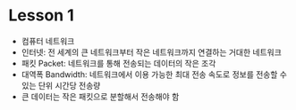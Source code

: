 # Lesson 1

- 컴퓨터 네트워크
- 인터넷: 전 세계의 큰 네트워크부터 작은 네트워크까지 연결하는 거대한 네트워크
- 패킷 Packet: 네트워크를 통해 전송되는 데이터의 작은 조각
- 대역폭 Bandwidth: 네트워크에서 이용 가능한 최대 전송 속도로 정보를 전송할 수 있는 단위 시간당 전송량
- 큰 데이터는 작은 패킷으로 분할해서 전송해야 함

